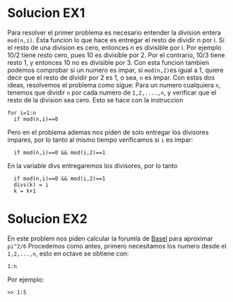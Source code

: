 # Solucion EX1
Para resolver el primer problema es necesario entender la division entera `mod(n,i)`.
Esta funcion lo que hace es entregar el resto de dividir n por i. Si el resto de una division es cero, entonces n es divisible por i.
Por ejemplo 10/2 tiene resto cero, pues 10 es divisible por 2. Por el contrario, 10/3 tiene resto 1, y entonces 10 no es divisible por 3.
Con esta funcion tambien podemos comprobar si un numero es impar, si `mod(n,2)`es igual a 1, quiere decir que el resto de dividir por 2 es 1, o sea, `n` es impar.
Con estas dos ideas, resolvemos el problema como sigue:
Para un numero cualquiera `n`, tenemos que dividir `n` por cada numero de `1,2,....,n`, y verificar que el resto de la division sea cero. Esto se hace con la instruccion 
```
for i=1:n
  if mod(n,i)==0
```
Pero en el problema ademas nos piden de solo entregar los divisores impares, por lo tanto al mismo tiempo  verificamos si `i` es impar:
```
  if mod(n,i)==0 && mod(i,2)==1
```
En la variable divs entregaremos los divisores, por lo tanto
```
  if mod(n,i)==0 && mod(i,2)==1
  divs(k) = i
  k = k+1
```

# Solucion EX2
En este problem nos piden calcular la forumla de [Basel](https://en.wikipedia.org/wiki/Basel_problem) para aproximar `pi^2/6`
Procedemos como antes, primero necesitamos los numero desde el `1,2,...,n`, esto en octave se obtiene con:
```
1:n
```
Por ejemplo:
```
>> 1:5

ans =

     1     2     3     4     5
```
Una vez que obtenemos los numero del 1 al `n`, los elevamos al cuadrado usando `.^` (el . denota aplicar la opearion ^ a cada elemento)
```
out = (1:n).^2
```
llamaremos out a nuestra variable intermediaria. Ahora que tenemos los cuadrados de 1, 4, 9 a `n^2`, aplicamos los inversos de la misma manera con `./`
```
out = 1../(1:n).^2
```
Ahora necesitamos la suma:
```
out = sum(1../(1:n).^2)
```
et voila!

Ponemos todo lindo, una funcion en cada archivo y ya esta.
